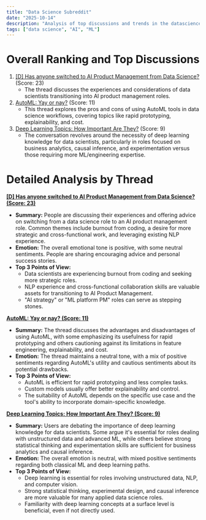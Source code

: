 ```yaml
---
title: "Data Science Subreddit"
date: "2025-10-14"
description: "Analysis of top discussions and trends in the datascience subreddit"
tags: ["data science", "AI", "ML"]
---
```


# Overall Ranking and Top Discussions
1.  [[D] Has anyone switched to AI Product Management from Data Science?](https://www.reddit.com/r/datascience/comments/1o64n48/has_anyone_switched_to_ai_product_management_from/) (Score: 23)
    * The thread discusses the experiences and considerations of data scientists transitioning into AI product management roles.
2.  [AutoML: Yay or nay?](https://www.reddit.com/r/datascience/comments/1o6f3l8/automl_yay_or_nay/) (Score: 11)
    * This thread explores the pros and cons of using AutoML tools in data science workflows, covering topics like rapid prototyping, explainability, and cost.
3.  [Deep Learning Topics: How Important Are They?](https://www.reddit.com/r/datascience/comments/1o68gf8/deep_learning_topics_how_important_are_they/) (Score: 9)
    * The conversation revolves around the necessity of deep learning knowledge for data scientists, particularly in roles focused on business analytics, causal inference, and experimentation versus those requiring more ML/engineering expertise.

# Detailed Analysis by Thread
**[[D] Has anyone switched to AI Product Management from Data Science? (Score: 23)](https://www.reddit.com/r/datascience/comments/1o64n48/has_anyone_switched_to_ai_product_management_from/)**
*   **Summary:** People are discussing their experiences and offering advice on switching from a data science role to an AI product management role. Common themes include burnout from coding, a desire for more strategic and cross-functional work, and leveraging existing NLP experience.
*   **Emotion:** The overall emotional tone is positive, with some neutral sentiments. People are sharing encouraging advice and personal success stories.
*   **Top 3 Points of View:**
    *   Data scientists are experiencing burnout from coding and seeking more strategic roles.
    *   NLP experience and cross-functional collaboration skills are valuable assets for transitioning to AI Product Management.
    *   "AI strategy" or "ML platform PM" roles can serve as stepping stones.

**[AutoML: Yay or nay? (Score: 11)](https://www.reddit.com/r/datascience/comments/1o6f3l8/automl_yay_or_nay/)**
*   **Summary:** The thread discusses the advantages and disadvantages of using AutoML, with some emphasizing its usefulness for rapid prototyping and others cautioning against its limitations in feature engineering, explainability, and cost.
*   **Emotion:** The thread maintains a neutral tone, with a mix of positive sentiments regarding AutoML's utility and cautious sentiments about its potential drawbacks.
*   **Top 3 Points of View:**
    *   AutoML is efficient for rapid prototyping and less complex tasks.
    *   Custom models usually offer better explainability and control.
    *   The suitability of AutoML depends on the specific use case and the tool's ability to incorporate domain-specific knowledge.

**[Deep Learning Topics: How Important Are They? (Score: 9)](https://www.reddit.com/r/datascience/comments/1o68gf8/deep_learning_topics_how_important_are_they/)**
*   **Summary:** Users are debating the importance of deep learning knowledge for data scientists. Some argue it's essential for roles dealing with unstructured data and advanced ML, while others believe strong statistical thinking and experimentation skills are sufficient for business analytics and causal inference.
*   **Emotion:** The overall emotion is neutral, with mixed positive sentiments regarding both classical ML and deep learning paths.
*   **Top 3 Points of View:**
    *   Deep learning is essential for roles involving unstructured data, NLP, and computer vision.
    *   Strong statistical thinking, experimental design, and causal inference are more valuable for many applied data science roles.
    *   Familiarity with deep learning concepts at a surface level is beneficial, even if not directly used.
